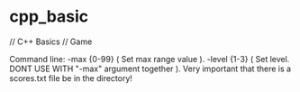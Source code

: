 # cpp_basic
// C++ Basics
// Game

Command line: 
-max {0-99} ( Set max range value ).
-level {1-3} ( Set level. DONT USE WITH "-max" argument together ).
Very important that there is a scores.txt file be in the directory!

